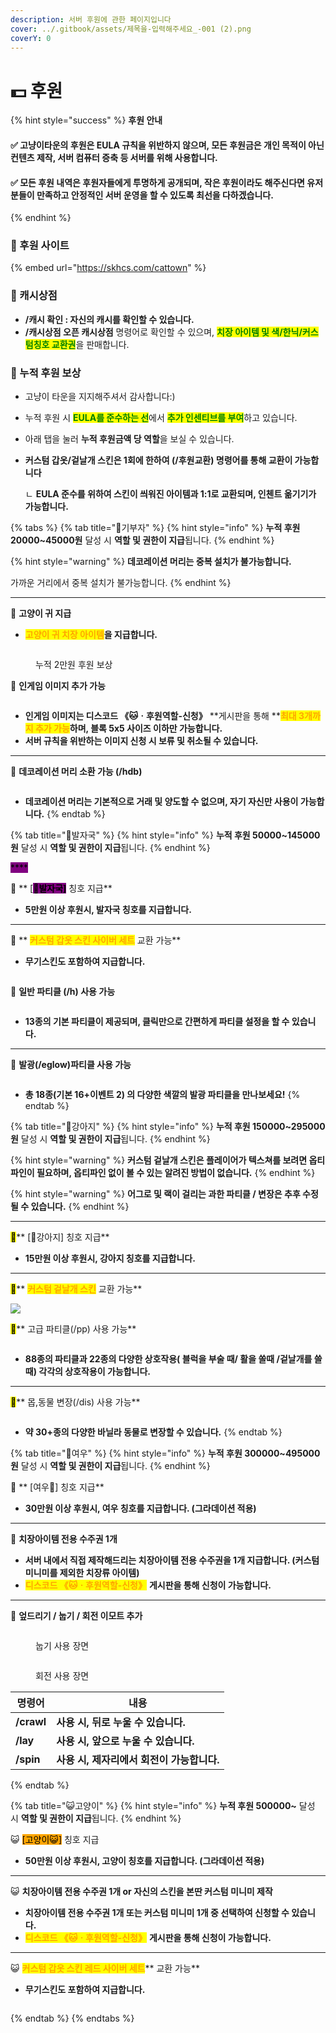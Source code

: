 ```yaml
---
description: 서버 후원에 관한 페이지입니다
cover: ../.gitbook/assets/제목을-입력해주세요_-001 (2).png
coverY: 0
---
```


# 💵 후원

{% hint style="success" %}
**후원 안내**

#### ✅ 고냥이타운의 후원은 EULA 규칙을 위반하지 않으며,  모든 후원금은 개인 목적이 아닌 컨텐츠 제작, 서버 컴퓨터 증축 등 서버를 위해 사용합니다.

#### ✅ 모든 후원 내역은 후원자들에게 투명하게 공개되며, 작은 후원이라도 해주신다면 유저분들이 만족하고 안정적인 서버 운영을 할 수 있도록 최선을 다하겠습니다.
{% endhint %}



### **💸 후원 사이트**&#x20;

{% embed url="https://skhcs.com/cattown" %}

### **💸 캐시상점**

* **/캐시 확인 : 자신의 캐시를 확인할 수 있습니다.**
* **/캐시상점 오픈 캐시상점** 명령어로 확인할 수 있으며, <mark style="color:green;">**치장 아이템 및 색/한닉/커스텀칭호 교환권**</mark>을 판매합니다.

### **💸 누적 후원 보상**

* 고냥이 타운을 지지해주셔서 감사합니다:)
* 누적 후원 시 <mark style="color:green;">**EULA를 준수하는 선**</mark>에서 <mark style="color:green;">**추가 인센티브를 부여**</mark>하고 있습니다.&#x20;
* 아래 탭을 눌러 **누적 후원금액 당 역할**을 보실 수 있습니다.
*   **커스텀 갑옷/겉날개 스킨은 1회에 한하여 (/후원교환) 명령어를 통해 교환이 가능합니다**

    ㄴ  **EULA 준수를 위하여 스킨이 씌워진 아이템과 1:1로 교환되며, 인첸트 옮기기가 가능합니다.**

{% tabs %}
{% tab title="💸기부자" %}
{% hint style="info" %}
**누적 후원 20000\~45000원** 달성 시 **역할 및 권한이 지급**됩니다.
{% endhint %}

{% hint style="warning" %}
**데코레이션 머리는 중복 설치가 불가능합니다.**

가까운 거리에서 중복 설치가 불가능합니다.
{% endhint %}

****

💸 **고양이 귀 지급**

* <mark style="color:orange;">**고양이 귀 치장 아이템**</mark>**을 지급합니다.**&#x20;

<figure><img src="../.gitbook/assets/image (113).png" alt=""><figcaption><p>누적 2만원 후원 보상</p></figcaption></figure>

💸 **인게임 이미지 추가 가능**&#x20;

<figure><img src="../.gitbook/assets/image (156).png" alt=""><figcaption></figcaption></figure>

* **인게임 이미지는 디스코드 **<mark style="color:orange;">**《🐱ㆍ후원역할-신청》**</mark> **게시판을 통해 **<mark style="color:orange;">**최대 3개까지 추가 가능**</mark>**하며, 블록 5x5 사이즈 이하만 가능합니다.** &#x20;
* **서버 규칙을 위반하는 이미지 신청 시 보류 및 취소될 수 있습니다.**

****

💸 **데코레이션 머리 소환 가능 (/hdb)**

<figure><img src="../.gitbook/assets/image (149).png" alt=""><figcaption></figcaption></figure>

* **데코레이션 머리는 기본적으로 거래 및 양도할 수 없으며, 자기 자신만 사용이 가능합니다.**&#x20;
{% endtab %}

{% tab title="🐾발자국" %}
{% hint style="info" %}
**누적 후원 50000\~145000원** 달성 시 **역할 및 권한이 지급**됩니다.
{% endhint %}

<mark style="background-color:purple;">****</mark>

🐾 ** **<mark style="background-color:purple;">**\[**</mark><mark style="background-color:purple;">🐾</mark><mark style="background-color:purple;">**발자국]**</mark>** 칭호 지급**

* **5만원 이상 후원시,  발자국 칭호를 지급합니다.**&#x20;

****

🐾 ** **<mark style="color:orange;">**커스텀 갑옷 스킨 사이버 세트**</mark>** 교환 가능**

* **무기스킨도 포함하여 지급합니다.**&#x20;

<figure><img src="../.gitbook/assets/image (6).png" alt=""><figcaption></figcaption></figure>

🐾 **일반 파티클 (/h) 사용 가능**&#x20;

<figure><img src="../.gitbook/assets/image (84).png" alt=""><figcaption></figcaption></figure>

* **13종의 기본 파티클이 제공되며, 클릭만으로 간편하게 파티클 설정을 할 수 있습니다.**&#x20;

****

🐾 **발광(/eglow)파티클 사용 가능**&#x20;

<figure><img src="../.gitbook/assets/image (89).png" alt=""><figcaption></figcaption></figure>

* **총 18종(기본 16+이벤트 2) 의 다양한 색깔의 발광 파티클을 만나보세요!**&#x20;
{% endtab %}

{% tab title="🐶강아지" %}
{% hint style="info" %}
**누적 후원 150000\~295000원** 달성 시 **역할 및 권한이 지급**됩니다.
{% endhint %}

{% hint style="warning" %}
**커스텀 겉날개 스킨은 플레이어가 텍스쳐를 보려면 옵티파인이 필요하며, 옵티파인 없이 볼 수 있는 알려진 방법이 없습니다.**&#x20;
{% endhint %}

{% hint style="warning" %}
**어그로 및 랙이 걸리는 과한 파티클 / 변장은 추후 수정될 수 있습니다.**&#x20;
{% endhint %}

****

<mark style="background-color:yellow;">**🐶**</mark>**  **<mark style="background-color:yellow;">**\[🐶강아지]**</mark>** 칭호 지급**&#x20;

* **15만원 이상 후원시,  강아지 칭호를 지급합니다.**&#x20;

****

<mark style="background-color:yellow;">**🐶**</mark>**  **<mark style="color:orange;">**커스텀 겉날개 스킨**</mark>**  교환 가능**

![](<../.gitbook/assets/image (128).png>)

<mark style="background-color:yellow;">**🐶**</mark>** 고급 파티클(/pp) 사용 가능**&#x20;

<figure><img src="../.gitbook/assets/2022-12-19_19.42.42.png" alt=""><figcaption></figcaption></figure>

* **88종의 파티클과 22종의 다양한 상호작용( 블럭을 부술 때/ 활을 쏠때 /겉날개를 쓸 때) 각각의 상호작용이 가능합니다.** &#x20;

****

<mark style="background-color:yellow;">**🐶**</mark>** 몹,동물 변장(/dis) 사용 가능** &#x20;

<figure><img src="../.gitbook/assets/image (92).png" alt=""><figcaption></figcaption></figure>

* **약 30+종의 다양한 바닐라 동물로 변장할 수 있습니다.**
{% endtab %}

{% tab title="🦊여우" %}
{% hint style="info" %}
**누적 후원 300000\~495000원** 달성 시 **역할 및 권한이 지급**됩니다.
{% endhint %}



🦊 ** **<mark style="background-color:yellow;">**\[여우🦊]**</mark>** 칭호 지급**

* **30만원 이상 후원시, 여우 칭호를 지급합니다. (그라데이션 적용)**

****

🦊 **치장아이템 전용 수주권 1개**

* **서버 내에서 직접 제작해드리는 치장아이템 전용 수주권을 1개 지급합니다.   (커스텀 미니미를 제외한 치장류 아이템)**
* <mark style="color:orange;">**디스코드 《🐱ㆍ후원역할-신청》**</mark> **게시판을 통해 신청이 가능합니다.**

****

🦊 **엎드리기 / 눕기 / 회전 이모트 추가**&#x20;

<figure><img src="../.gitbook/assets/2022-12-19_20.07.58.png" alt=""><figcaption><p>눕기 사용 장면</p></figcaption></figure>

<figure><img src="../.gitbook/assets/2022-12-19_20.09.23 (1).png" alt=""><figcaption><p>회전 사용 장면</p></figcaption></figure>

| 명령어        | 내용                          |
| ---------- | --------------------------- |
| **/crawl** | **사용 시, 뒤로 누울 수 있습니다.**     |
| **/lay**   | **사용 시, 앞으로 누울 수 있습니다.**    |
| **/spin**  | **사용 시, 제자리에서 회전이 가능합니다.**  |
{% endtab %}

{% tab title="😺고양이" %}
{% hint style="info" %}
**누적 후원 500000\~** 달성 시 **역할 및 권한이 지급**됩니다.
{% endhint %}



😺 <mark style="background-color:orange;">\[고양이😺]</mark> <mark style="color:orange;"></mark> 칭호 지급

* **50만원 이상 후원시, 고양이 칭호를 지급합니다. (그라데이션 적용)**

****

😺 **치장아이템 전용 수주권 1개  or 자신의 스킨을 본딴  커스텀 미니미 제작**

* **치장아이템 전용 수주권 1개 또는 커스텀 미니미 1개 중 선택하여 신청할 수 있습니다.**&#x20;
* <mark style="color:orange;">**디스코드 《🐱ㆍ후원역할-신청》**</mark> **게시판을 통해 신청이 가능합니다.**

****

😺 <mark style="color:orange;">**커스텀 갑옷 스킨 레드 사이버 세트**</mark>** 교환 가능**&#x20;

* **무기스킨도 포함하여 지급합니다.**

<figure><img src="../.gitbook/assets/image (74) (1).png" alt=""><figcaption></figcaption></figure>
{% endtab %}
{% endtabs %}

